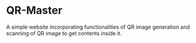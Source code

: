 # QR-Master
A simple website incorporating functionalities of QR image generation and scanning of QR image to get contents inside it.
